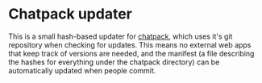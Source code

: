 # Chatpack updater

This is a small hash-based updater for [chatpack](http://chatpack.org), which uses it's git repository when checking for updates.
This means no external web apps that keep track of versions are needed, and the manifest (a file describing the hashes for everything under the chatpack directory) can be automatically updated when people commit.